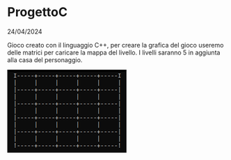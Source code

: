 # ProgettoC

24/04/2024

Gioco creato con il linguaggio C++, per creare la grafica del gioco useremo delle matrici per caricare la mappa del livello.
I livelli saranno 5 in aggiunta alla casa del personaggio.

<img src="assets/MappaLV1.png" alt= "Mappa 1° livello">
